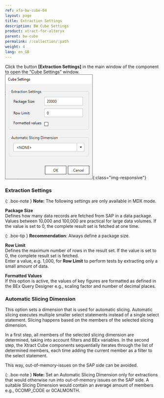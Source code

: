 ```yaml
---
ref: xfa-bw-cube-04
layout: page
title: Extraction Settings
description: BW Cube Settings
product: xtract-for-alteryx
parent: bw-cube
permalink: /:collection/:path
weight: 4
lang: en_GB
---
```


Click the button **[Extraction Settings]** in the main window of the component to open the “Cube Settings” window.<br>
![XU_BWCube_Settings](/img/content/XU_BWCube_Settings1.png){:class="img-responsive"}

### Extraction Settings

{: .box-note }
**Note:**  The following settings are only available in MDX mode.

**Package Size** <br> 
Defines how many data records are fetched from SAP in a data package.
Values between 10,000 and 100,000 are practical for large data volumes.
If the value is set to 0, the complete result set is fetched at one time.

{: .box-tip }
**Recommendation**: Always define a package size.

**Row Limit** <br>
Defines the maximum number of rows in the result set.
If the value is set to 0, the complete result set is fetched.<br>
Enter a value, e.g. 1,000, for **Row Limit** to perform tests by extracting only a small amount of data.

**Formatted Values** <br>
If this option is active, the values of key figures are formatted as defined in the BEx Query Designer e.g., scaling factor and number of decimal places.


### Automatic Slicing Dimension

This option sets a dimension that is used for automatic slicing. 
Automatic slicing executes multiple smaller select statements instead of a single select statement. 
Slicing happens based on the members of the selected slicing dimension. 

In a first step, all members of the selected slicing dimension are determined, 
taking into account filters and BEx variables. 
In the second step, the Xtract Cube components sequentially iterates
 through the list of determined members, each time adding the current member as a filter to the select statement.

This way, out-of-memory-issues on the SAP side can be avoided.

{: .box-note }
**Note:**  Set an Automatic Slicing Dimension only for extractions that would 
otherwise run into out-of-memory issues on the SAP side. 
A suitable Slicing Dimension would contain an average amount of members 
e.g., 0COMP_CODE or 0CALMONTH.

